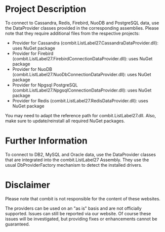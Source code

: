 # Project Description
To connect to Cassandra, Redis, Firebird, NuoDB and PostgreSQL data, use the DataProvider classes provided in the corresponding assemblies. Please note that they require additional files from the respective projects:

- Provider for Cassandra (combit.ListLabel27.CassandraDataProvider.dll): uses NuGet package
- Provider for Firebird (combit.ListLabel27.FirebirdConnectionDataProvider.dll): uses NuGet package
- Provider for NuoDB (combit.ListLabel27.NuoDbConnectionDataProvider.dll): uses NuGet package
- Provider for Npgsql PostgreSQL (combit.ListLabel27.NpgsqlConnectionDataProvider.dll): uses NuGet package
- Provider for Redis (combit.ListLabel27.RedisDataProvider.dll): uses NuGet package

You may need to adapt the reference path for combit.ListLabel27.dll. Also, make sure to update/reinstall all required NuGet packages.

# Further Information
To connect to DB2, MySQL and Oracle data, use the DataProvider classes that are integrated into the combit.ListLabel27 Assembly. They use the usual DbProviderFactory mechanism to detect the installed drivers.

# Disclaimer
Please note that combit is not responsible for the content of these websites.

The providers can be used on an "as is" basis and are not officially supported. Issues can still be reported via our website. Of course these issues will be investigated, but providing fixes or enhancements cannot be guaranteed.